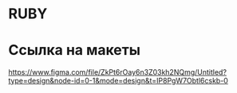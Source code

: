 # RUBY

# Ссылка на макеты 
https://www.figma.com/file/ZkPt6rOay6n3Z03kh2NQmg/Untitled?type=design&node-id=0-1&mode=design&t=IP8PgW7Obtl6cskb-0
